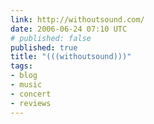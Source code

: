 ```yaml
---
link: http://withoutsound.com/
date: 2006-06-24 07:10 UTC
# published: false
published: true
title: "(((withoutsound)))"
tags:
- blog
- music
- concert
- reviews
---
```



